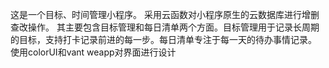 这是一个目标、时间管理小程序。
采用云函数对小程序原生的云数据库进行增删查改操作。
其主要包含目标管理和每日清单两个方面。目标管理用于记录长周期的目标，支持打卡记录前进的每一步。每日清单专注于每一天的待办事情记录。
使用colorUI和vant weapp对界面进行设计
